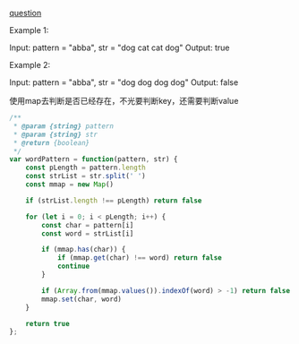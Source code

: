 [question](https://leetcode.com/problems/word-pattern)

Example 1:

Input: pattern = "abba", str = "dog cat cat dog"
Output: true

Example 2:

Input: pattern = "abba", str = "dog dog dog dog"
Output: false

使用map去判断是否已经存在，不光要判断key，还需要判断value

```js
/**
 * @param {string} pattern
 * @param {string} str
 * @return {boolean}
 */
var wordPattern = function(pattern, str) {
    const pLength = pattern.length
    const strList = str.split(' ')
    const mmap = new Map()

    if (strList.length !== pLength) return false

    for (let i = 0; i < pLength; i++) {
        const char = pattern[i]
        const word = strList[i]

        if (mmap.has(char)) {
            if (mmap.get(char) !== word) return false
            continue
        }

        if (Array.from(mmap.values()).indexOf(word) > -1) return false
        mmap.set(char, word)
    }

    return true
};
```

